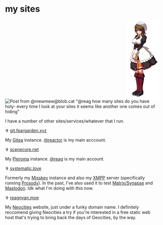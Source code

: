 # my sites

<img src="/images/shannon.gif" alt="Shannon from Umineko" style="float:right;">

![Post from @mewmew@blob.cat "@reag how many sites do you have holy- every time I look at your sites it seems like another one comes out of hiding"](/images/mewmew.png)

I have a number of other sites/services/whatever that I run.

&#10014; [git.feargarden.xyz](https://git.feargarden.xyz) 

My [Gitea](https://gitea.io/en-us) instance. [@reactor](https://git.feargarden.xyz/reactor) is my main acccount.

&#10014; [scenecore.net](https://scenecore.net)

My [Pleroma](https://pleroma.social) instance. [@reag](https://scenecore.net/reag) is my main account. 

&#10014; [systematic.love](https://systematic.love)

Formerly my [Misskey](https://join.misskey.page) instance and also my [XMPP](https://xmpp.org) server (specifically running [Prosody](https://prosody.im)). In the past, I've also used it to test [Matrix/Synapse](https://matrix.org) and [Mastodon](https://joinmastodon.org). Idk what I'm doing with this now. 

&#10014; [reagnyan.moe](https://reagnyan.moe)

My [Neocities](https://neocities.org) website, just under a funky domain name. I definitely reccomend giving Neocities a try if you're interested in a free static web host that's trying to bring back the days of Geocities, by the way.